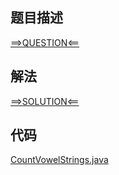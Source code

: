 ## 题目描述

[==>QUESTION<==](https://leetcode.cn/problems/count-sorted-vowel-strings/description/)

## 解法

[==>SOLUTION<==](https://leetcode.cn/problems/count-sorted-vowel-strings/solutions/2195462/tong-ji-zi-dian-xu-yuan-yin-zi-fu-chuan-sk7y1/)

## 代码

[CountVowelStrings.java](https://github.com/Marshal7cc/leetcode-java/blob/master/src/dp/CountVowelStrings.java)

